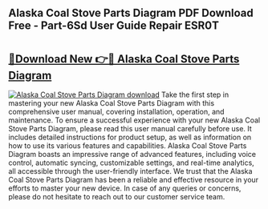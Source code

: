 ## Alaska Coal Stove Parts Diagram PDF Download Free - Part-6Sd User Guide Repair ESR0T

# <h2><a href="http://dfifq4.blite.top/?on=Alaska+Coal+Stove+Parts+Diagram">🔗Download New 👉🔴 Alaska Coal Stove Parts Diagram</a></h2>

[![Alaska Coal Stove Parts Diagram download](https://i.imgur.com/lujVjoI.png)](http://dfifq4.blite.top/?on=Alaska+Coal+Stove+Parts+Diagram)
Take the first step in mastering your new Alaska Coal Stove Parts Diagram with this comprehensive user manual, covering installation, operation, and maintenance. To ensure a successful experience with your new Alaska Coal Stove Parts Diagram, please read this user manual carefully before use. It includes detailed instructions for product setup, as well as information on how to use its various features and capabilities. Alaska Coal Stove Parts Diagram boasts an impressive range of advanced features, including voice control, automatic syncing, customizable settings, and real-time analytics, all accessible through the user-friendly interface. We trust that the Alaska Coal Stove Parts Diagram has been a reliable and effective resource in your efforts to master your new device. In case of any queries or concerns, please do not hesitate to reach out to our customer service team.
